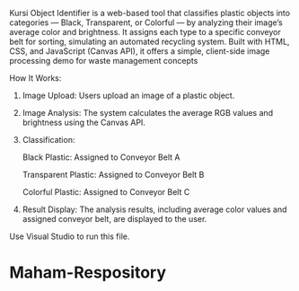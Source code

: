 Kursi Object Identifier is a web-based tool that classifies plastic objects into categories — Black, Transparent, 
or Colorful — by analyzing their image’s average color and brightness. It assigns each type to a specific conveyor
belt for sorting, simulating an automated recycling system. 
Built with HTML, CSS, and JavaScript (Canvas API), it offers a simple, client-side image processing demo for waste management concepts

 How It Works:
 
 1. Image Upload: Users upload an image of a plastic object.
 
 2. Image Analysis: The system calculates the average RGB values and brightness using the Canvas API.
 
 3. Classification:

    Black Plastic: Assigned to Conveyor Belt A
 
    Transparent Plastic: Assigned to Conveyor Belt B
 
    Colorful Plastic: Assigned to Conveyor Belt C

 4. Result Display: The analysis results, including average color values and assigned conveyor belt, are displayed to the user.


Use Visual Studio to run this file.
# Maham-Respository
